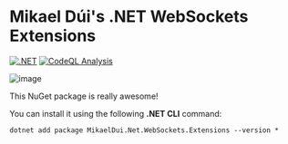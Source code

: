 # Mikael Dúi's .NET WebSockets Extensions
[![.NET](https://github.com/mikaeldui/websockets-dotnet-extensions/actions/workflows/dotnet.yml/badge.svg)](https://github.com/mikaeldui/websockets-dotnet-extensions/actions/workflows/dotnet.yml)
[![CodeQL Analysis](https://github.com/mikaeldui/websockets-dotnet-extensions/actions/workflows/codeql-analysis.yml/badge.svg)](https://github.com/mikaeldui/websockets-dotnet-extensions/actions/workflows/codeql-analysis.yml)

![image](https://user-images.githubusercontent.com/3706841/149629801-e27a966f-24d2-4e7b-9163-3ae6f3e1a252.png)

This NuGet package is really awesome!

You can install it using the following **.NET CLI** command:

    dotnet add package MikaelDui.Net.WebSockets.Extensions --version *
